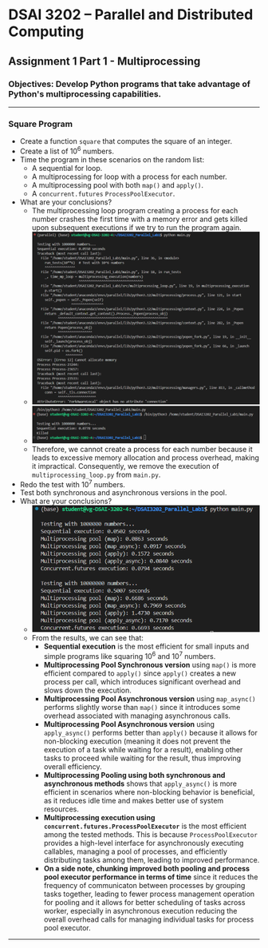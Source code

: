# DSAI 3202 – Parallel and Distributed Computing  
## Assignment 1 Part 1 - Multiprocessing 
### Objectives: Develop Python programs that take advantage of Python's multiprocessing capabilities.
---

### Square Program
- Create a function `square` that computes the square of an integer.
- Create a list of 10<sup>6</sup> numbers.
- Time the program in these scenarios on the random list:
    - A sequential for loop.
    - A multiprocessing for loop with a process for each number.
    - A multiprocessing pool with both `map()` and `apply()`.
    - A `concurrent.futures` `ProcessPoolExecutor`.
- What are your conclusions?
    - The multiprocessing loop program creating a process for each number crashes the first time with a memory error and gets killed upon subsequent executions if we try to run the program again.
    - ![Memory error caused due to multiprocessing loop for each number](memory_error.png)
    - ![Program Killed Shown due to multiprocessing loop for each number](killed_error.png)
    - Therefore, we cannot create a process for each number because it leads to excessive memory allocation and process overhead, making it impractical. Consequently, we remove the execution of `multiprocessing_loop.py` from `main.py`.
- Redo the test with 10<sup>7</sup> numbers.
- Test both synchronous and asynchronous versions in the pool.
- What are your conclusions?
    - ![The program run for squaring numbers using pooling and process pool executor](squareprogram_run.png)
    - From the results, we can see that:
        - **Sequential execution** is the most efficient for small inputs and simple programs like squaring 10<sup>6</sup> and 10<sup>7</sup> numbers.
        - **Multiprocessing Pool Synchronous version** using `map()` is more efficient compared to `apply()` since `apply()` creates a new process per call, which introduces significant overhead and slows down the execution.
        - **Multiprocessing Pool Asynchronous version** using `map_async()` performs slightly worse than `map()` since it introduces some overhead associated with managing asynchronous calls.
        - **Multiprocessing Pool Asynchronous version** using `apply_async()` performs better than `apply()` because it allows for non-blocking execution (meaning it does not prevent the execution of a task while waiting for a result), enabling other tasks to proceed while waiting for the result, thus improving overall efficiency.
        - **Multiprocessing Pooling using both synchronous and asynchronous methods** shows that `apply_async()` is more efficient in scenarios where non-blocking behavior is beneficial, as it reduces idle time and makes better use of system resources.
        - **Multiprocessing execution using `concurrent.futures.ProcessPoolExecutor`** is the most efficient among the tested methods. This is because `ProcessPoolExecutor` provides a high-level interface for asynchronously executing callables, managing a pool of processes, and efficiently distributing tasks among them, leading to improved performance.
        - **On a side note, chunking improved both pooling and process pool executor performance in terms of time** since it reduces the frequency of communicaton between processes by grouping tasks together, leading to fewer process management operation for pooling and it allows for better scheduling of tasks across worker, especially in asynchronous execution reducing the overall overhead calls for managing individual tasks for process pool executor.

---

